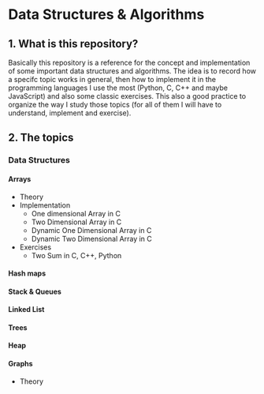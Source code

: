 # Data Structures & Algorithms

## 1. What is this repository?
Basically this repository is a reference for the concept and implementation of some important data structures and algorithms. The idea is to record how a specifc topic works in general, then how to implement it in the programming languages I use the most (Python, C, C++ and maybe JavaScript) and also some classic exercises. This also a good practice to organize the way I study those topics (for all of them I will have to understand, implement and exercise).

## 2. The topics

### Data Structures

#### Arrays
- Theory
- Implementation
    - One dimensional Array in C
    - Two Dimensional Array in C
    - Dynamic One Dimensional Array in C
    - Dynamic Two Dimensional Array in C
- Exercises
    - Two Sum in C, C++, Python

#### Hash maps

#### Stack & Queues

#### Linked List

#### Trees

#### Heap

#### Graphs
- Theory


